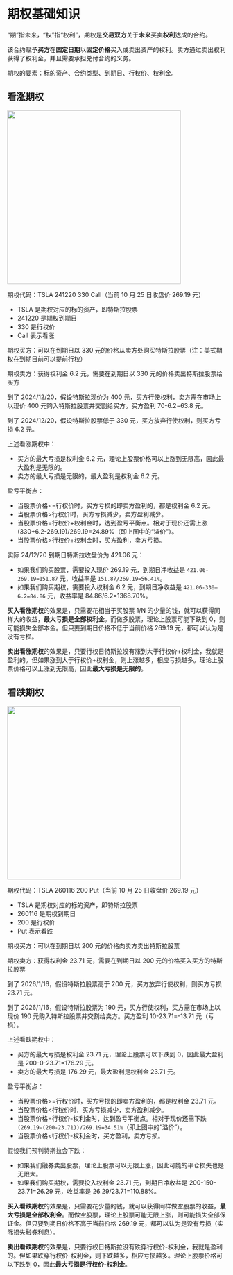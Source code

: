 # 期权基础知识

“期”指未来，“权”指“权利”，期权是**交易双方**关于**未来**买卖**权利**达成的合约。

该合约赋予**买方**在**固定日期**以**固定价格**买入或卖出资产的权利。卖方通过卖出权利获得了权利金，并且需要承担兑付合约的义务。

期权的要素：标的资产、合约类型、到期日、行权价、权利金。

## 看涨期权

<img alt="" src="/img/5E6838B5-D683-4E91-BB5F-1FBD99C6A67A.jpg" width="400"/>

期权代码：TSLA 241220 330 Call（当前 10 月 25 日收盘价 269.19 元）

- TSLA 是期权对应的标的资产，即特斯拉股票
- 241220 是期权到期日
- 330 是行权价
- Call 表示看涨

期权买方：可以在到期日以 330 元的价格从卖方处购买特斯拉股票（注：美式期权在到期日前可以提前行权）

期权卖方：获得权利金 6.2 元，需要在到期日以 330 元的价格卖出特斯拉股票给买方

到了 2024/12/20，假设特斯拉现价为 400 元，买方行使权利，卖方需在市场上以现价 400 元购入特斯拉股票并交割给买方。买方盈利 70-6.2=63.8 元。

到了 2024/12/20，假设特斯拉股票低于 330 元，买方放弃行使权利，则买方亏损 6.2 元。

上述看涨期权中：

- 买方的最大亏损是权利金 6.2 元，理论上股票价格可以上涨到无限高，因此最大盈利是无限的。
- 卖方的最大亏损是无限的，最大盈利是权利金 6.2 元。

盈亏平衡点：

- 当股票价格\<=行权价时，买方亏损的即卖方盈利的，都是权利金 6.2 元。
- 当股票价格\>行权价时，买方亏损减少，卖方盈利减少。
- 当股票价格=行权价+权利金时，达到盈亏平衡点。相对于现价还需上涨(330+6.2-269.19)/269.19=24.89%（即上图中的“溢价”）。
- 当股票价格\>行权价+权利金时，买方盈利，卖方亏损。

实际 24/12/20 到期日特斯拉收盘价为 421.06 元：

- 如果我们购买股票，需要投入现价 269.19 元，到期日净收益是 `421.06-269.19=151.87` 元，收益率是 `151.87/269.19=56.41%`。
- 如果我们购买期权，需要投入权利金 6.2 元，到期日净收益是 `421.06-330–6.2=84.86` 元，收益率是 84.86/6.2=1368.70%。

**买入看涨期权**的效果是，只需要花相当于买股票 1/N 的少量的钱，就可以获得同样大的收益，**最大亏损是全部权利金**。而做多股票，理论上股票可能下跌到 0，则可能损失全部本金。但只要到期日价格不低于当前价格 269.19 元，都可以认为是没有亏损。

**卖出看涨期权**的效果是，只要行权日特斯拉没有涨到大于行权价+权利金，我就是盈利的。但如果涨到大于行权价+权利金，则上涨越多，相应亏损越多。理论上股票价格可以上涨到无限高，因此**最大亏损是无限的**。

## 看跌期权

<img alt="" src="/img/96D705D8-AA10-4DDF-88B8-E1B6301290FB.jpg" width="400"/>

期权代码：TSLA 260116 200 Put（当前 10 月 25 日收盘价 269.19 元）

- TSLA 是期权对应的标的资产，即特斯拉股票
- 260116 是期权到期日
- 200 是行权价
- Put 表示看跌

期权买方：可以在到期日以 200 元的价格向卖方卖出特斯拉股票

期权卖方：获得权利金 23.71 元，需要在到期日以 200 元的价格买入买方的特斯拉股票

到了 2026/1/16，假设特斯拉股票高于 200 元，买方放弃行使权利，则买方亏损 23.71 元。

到了 2026/1/16，假设特斯拉股票为 190 元，买方行使权利，买方需在市场上以现价 190 元购入特斯拉股票并交割给卖方。买方盈利 10-23.71=-13.71 元（亏损）。

上述看跌期权中：

- 买方的最大亏损是权利金 23.71 元，理论上股票可以下跌到 0，因此最大盈利是 200-0-23.71=176.29 元。
- 卖方的最大亏损是 176.29 元，最大盈利是权利金 23.71 元。

盈亏平衡点：

- 当股票价格>=行权价时，买方亏损的即卖方盈利的，都是权利金 23.71 元。
- 当股票价格\<行权价时，买方亏损减少，卖方盈利减少。
- 当股票价格=行权价-权利金时，达到盈亏平衡点。相对于现价还需下跌 `(269.19-(200-23.71))/269.19=34.51%`（即上图中的“溢价”）。
- 当股票价格\<行权价-权利金时，买方盈利，卖方亏损。

假设我们预判特斯拉会下跌：

- 如果我们融券卖出股票，理论上股票可以无限上涨，因此可能的平仓损失也是无限大。
- 如果我们购买期权，需要投入权利金 23.71 元，到期日净收益是 200-150-23.71=26.29 元，收益率是 26.29/23.71=110.88%。

**买入看跌期权**的效果是，只需要花少量的钱，就可以获得同样做空股票的收益，**最大亏损是全部权利金**。而做空股票，理论上股票可能无限上涨，则可能损失全部保证金。但只要到期日价格不高于当前价格 269.19 元，都可以认为是没有亏损（实际损失融券利息）。

**卖出看跌期权**的效果是，只要行权日特斯拉没有跌穿行权价-权利金，我就是盈利的。但如果跌穿行权价-权利金，则下跌越多，相应亏损越多。理论上股票价格可以下跌到 0，因此**最大亏损是行权价-权利金**。
